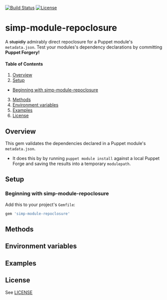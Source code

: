 [![Build Status](https://secure.travis-ci.org/simp/rubygem-simp-module-repoclosure.svg?branch=master)](https://travis-ci.org/simp/rubygem-simp-module-repoclosure)
[![License](http://img.shields.io/:license-apache-blue.svg)](http://www.apache.org/licenses/LICENSE-2.0.html)
# simp-module-repoclosure

A ~~stupidly~~ admirably direct repoclosure for a Puppet module's `metadata.json`.  Test your modules's dependency declarations by committing **Puppet Forgery!**

#### Table of Contents
1. [Overview](#overview)
2. [Setup](#setup)
* [Beginning with simp-module-repoclosure](#beginning-with-simp-module-repoclosure)
3. [Methods](#methods)
4. [Environment variables](#environment-variables)
5. [Examples](#examples)
6. [License](#license)

## Overview

This gem validates the dependencies declared in a Puppet module's `metadata.json`.
  * It does this by by running `puppet module install` against a local Puppet Forge and saving the results into a temporary `modulepath`.

## Setup

### Beginning with simp-module-repoclosure

Add this to your project's `Gemfile`:

```ruby
gem 'simp-module-repoclosure'
```

## Methods



## Environment variables


## Examples


## License
See [LICENSE](LICENSE)
